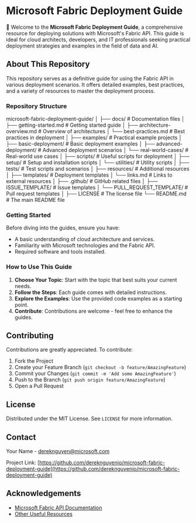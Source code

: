 
# Microsoft Fabric Deployment Guide

🚀 Welcome to the **Microsoft Fabric Deployment Guide**, a comprehensive resource for deploying solutions with Microsoft's Fabric API. This guide is ideal for cloud architects, developers, and IT professionals seeking practical deployment strategies and examples in the field of data and AI.

## About This Repository

This repository serves as a definitive guide for using the Fabric API in various deployment scenarios. It offers detailed examples, best practices, and a variety of resources to master the deployment process.

### Repository Structure

microsoft-fabric-deployment-guide/
│
├── docs/ # Documentation files
│ ├── getting-started.md # Getting started guide
│ ├── architecture-overview.md # Overview of architectures
│ └── best-practices.md # Best practices in deployment
│
├── examples/ # Practical example projects
│ ├── basic-deployment/ # Basic deployment examples
│ ├── advanced-deployment/ # Advanced deployment scenarios
│ └── real-world-cases/ # Real-world use cases
│
├── scripts/ # Useful scripts for deployment
│ ├── setup/ # Setup and installation scripts
│ └── utilities/ # Utility scripts
│
├── tests/ # Test scripts and scenarios
│
├── resources/ # Additional resources
│ ├── templates/ # Deployment templates
│ └── links.md # Links to external resources
│
├── .github/ # GitHub related files
│ ├── ISSUE_TEMPLATE/ # Issue templates
│ └── PULL_REQUEST_TEMPLATE/ # Pull request templates
│
├── LICENSE # The license file
└── README.md # The main README file

### Getting Started

Before diving into the guides, ensure you have:

- A basic understanding of cloud architecture and services.
- Familiarity with Microsoft technologies and the Fabric API.
- Required software and tools installed.

### How to Use This Guide

1. **Choose Your Topic**: Start with the topic that best suits your current needs.
2. **Follow the Steps**: Each guide comes with detailed instructions.
3. **Explore the Examples**: Use the provided code examples as a starting point.
4. **Contribute**: Contributions are welcome - feel free to enhance the guides.

## Contributing

Contributions are greatly appreciated. To contribute:

1. Fork the Project
2. Create your Feature Branch (`git checkout -b feature/AmazingFeature`)
3. Commit your Changes (`git commit -m 'Add some AmazingFeature'`)
4. Push to the Branch (`git push origin feature/AmazingFeature`)
5. Open a Pull Request

## License

Distributed under the MIT License. See `LICENSE` for more information.

## Contact

Your Name - [dereknguyen@microsoft.com](mailto:dereknguyen@microsoft.com)

Project Link: [https://github.com/dereknguyenio/microsoft-fabric-deployment-guide](https://github.com/dereknguyenio/microsoft-fabric-deployment-guide)

## Acknowledgements

- [Microsoft Fabric API Documentation](link-to-documentation)
- [Other Useful Resources](link-to-resources)

